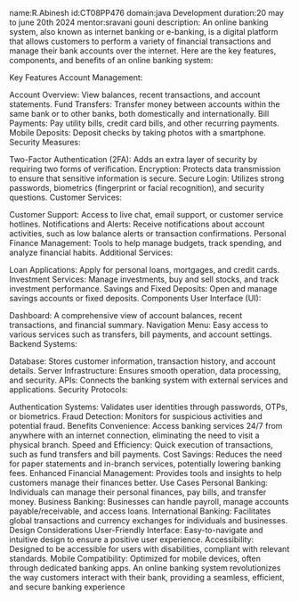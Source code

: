 name:R.Abinesh
id:CT08PP476
domain:java Development
duration:20 may to june 20th 2024
mentor:sravani gouni
description:
An online banking system, also known as internet banking or e-banking, is a digital platform that allows customers to perform a variety of financial transactions and manage their bank accounts over the internet. Here are the key features, components, and benefits of an online banking system:

Key Features
Account Management:

Account Overview: View balances, recent transactions, and account statements.
Fund Transfers: Transfer money between accounts within the same bank or to other banks, both domestically and internationally.
Bill Payments: Pay utility bills, credit card bills, and other recurring payments.
Mobile Deposits: Deposit checks by taking photos with a smartphone.
Security Measures:

Two-Factor Authentication (2FA): Adds an extra layer of security by requiring two forms of verification.
Encryption: Protects data transmission to ensure that sensitive information is secure.
Secure Login: Utilizes strong passwords, biometrics (fingerprint or facial recognition), and security questions.
Customer Services:

Customer Support: Access to live chat, email support, or customer service hotlines.
Notifications and Alerts: Receive notifications about account activities, such as low balance alerts or transaction confirmations.
Personal Finance Management: Tools to help manage budgets, track spending, and analyze financial habits.
Additional Services:

Loan Applications: Apply for personal loans, mortgages, and credit cards.
Investment Services: Manage investments, buy and sell stocks, and track investment performance.
Savings and Fixed Deposits: Open and manage savings accounts or fixed deposits.
Components
User Interface (UI):

Dashboard: A comprehensive view of account balances, recent transactions, and financial summary.
Navigation Menu: Easy access to various services such as transfers, bill payments, and account settings.
Backend Systems:

Database: Stores customer information, transaction history, and account details.
Server Infrastructure: Ensures smooth operation, data processing, and security.
APIs: Connects the banking system with external services and applications.
Security Protocols:

Authentication Systems: Validates user identities through passwords, OTPs, or biometrics.
Fraud Detection: Monitors for suspicious activities and potential fraud.
Benefits
Convenience: Access banking services 24/7 from anywhere with an internet connection, eliminating the need to visit a physical branch.
Speed and Efficiency: Quick execution of transactions, such as fund transfers and bill payments.
Cost Savings: Reduces the need for paper statements and in-branch services, potentially lowering banking fees.
Enhanced Financial Management: Provides tools and insights to help customers manage their finances better.
Use Cases
Personal Banking: Individuals can manage their personal finances, pay bills, and transfer money.
Business Banking: Businesses can handle payroll, manage accounts payable/receivable, and access loans.
International Banking: Facilitates global transactions and currency exchanges for individuals and businesses.
Design Considerations
User-Friendly Interface: Easy-to-navigate and intuitive design to ensure a positive user experience.
Accessibility: Designed to be accessible for users with disabilities, compliant with relevant standards.
Mobile Compatibility: Optimized for mobile devices, often through dedicated banking apps.
An online banking system revolutionizes the way customers interact with their bank, providing a seamless, efficient, and secure banking experience
